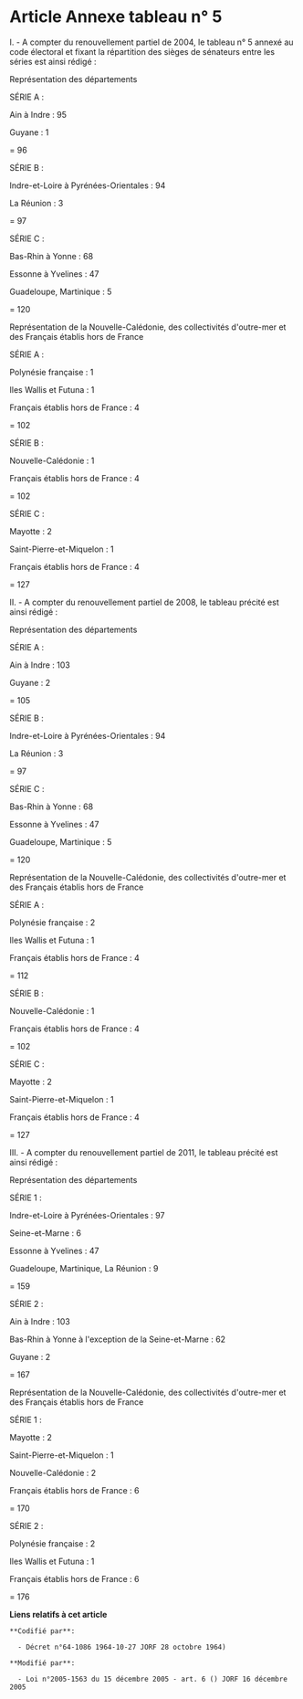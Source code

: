 # Article Annexe tableau n° 5

I. - A compter du renouvellement partiel de 2004, le tableau n° 5 annexé au code électoral et fixant la répartition des
sièges de sénateurs entre les séries est ainsi rédigé :

Représentation des départements

SÉRIE A :

Ain à Indre : 95

Guyane : 1

= 96

SÉRIE B :

Indre-et-Loire à Pyrénées-Orientales : 94

La Réunion : 3

= 97

SÉRIE C :

Bas-Rhin à Yonne : 68 

Essonne à Yvelines : 47 

Guadeloupe, Martinique : 5

= 120 

Représentation de la Nouvelle-Calédonie, des collectivités d'outre-mer et des Français établis hors de France

SÉRIE A :

Polynésie française : 1

Iles Wallis et Futuna : 1

Français établis hors de France : 4

= 102

SÉRIE B :

Nouvelle-Calédonie : 1

Français établis hors de France : 4

= 102

SÉRIE C :

Mayotte : 2 

Saint-Pierre-et-Miquelon : 1 

Français établis hors de France : 4

= 127

II. - A compter du renouvellement partiel de 2008, le tableau précité est ainsi rédigé :

Représentation des départements

SÉRIE A :

Ain à Indre : 103

Guyane : 2

= 105

SÉRIE B :

Indre-et-Loire à Pyrénées-Orientales : 94

La Réunion : 3

= 97

SÉRIE C :

Bas-Rhin à Yonne : 68 

Essonne à Yvelines : 47 

Guadeloupe, Martinique : 5

= 120 

Représentation de la Nouvelle-Calédonie, des collectivités d'outre-mer et des Français établis hors de France

SÉRIE A :

Polynésie française : 2

Iles Wallis et Futuna : 1

Français établis hors de France : 4

= 112

SÉRIE B :

Nouvelle-Calédonie : 1

Français établis hors de France : 4

= 102

SÉRIE C :

Mayotte : 2 

Saint-Pierre-et-Miquelon : 1 

Français établis hors de France : 4

= 127

III. - A compter du renouvellement partiel de 2011, le tableau précité est ainsi rédigé :

Représentation des départements

SÉRIE 1 :

Indre-et-Loire à Pyrénées-Orientales : 97

Seine-et-Marne : 6

Essonne à Yvelines : 47 

Guadeloupe, Martinique, La Réunion : 9

= 159

SÉRIE 2 :

Ain à Indre : 103

Bas-Rhin à Yonne à l'exception de la Seine-et-Marne : 62

Guyane : 2

= 167 

Représentation de la Nouvelle-Calédonie, des collectivités d'outre-mer et des Français établis hors de France

SÉRIE 1 :

Mayotte : 2 

Saint-Pierre-et-Miquelon : 1 

Nouvelle-Calédonie : 2

Français établis hors de France : 6

= 170

SÉRIE 2 :

Polynésie française : 2

Iles Wallis et Futuna : 1

Français établis hors de France : 6

= 176

**Liens relatifs à cet article**

	**Codifié par**:

	  - Décret n°64-1086 1964-10-27 JORF 28 octobre 1964)

	**Modifié par**:

	  - Loi n°2005-1563 du 15 décembre 2005 - art. 6 () JORF 16 décembre 2005
